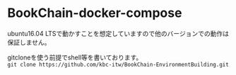 # BookChain-docker-compose

ubuntu16.04 LTSで動かすことを想定していますので他のバージョンでの動作は保証しません。

gitcloneを使う前提でshell等を書いております。  
` git clone https://github.com/kbc-itw/BookChain-EnvironmentBuilding.git  `
